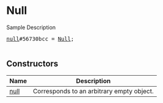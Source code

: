 # Null

Sample Description

<pre>
<a href="../constructor/null.md">null</a>#56730bcc = <a href="../type/Null.md">Null</a>;

</pre>

## Constructors

| Name | Description |
|------|-------------|
| [null](../constructor/null.md) | Corresponds to an arbitrary empty object. |

